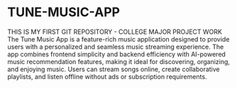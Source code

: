 # TUNE-MUSIC-APP
THIS IS MY FIRST GIT REPOSITORY - COLLEGE MAJOR PROJECT WORK
The Tune Music App is a feature-rich music application designed to provide users with a personalized and seamless music streaming experience. The app combines frontend simplicity and backend efficiency with AI-powered music recommendation features, making it ideal for discovering, organizing, and enjoying music. Users can stream songs online, create collaborative playlists, and listen offline without ads or subscription requirements.
